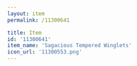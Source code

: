 ```yaml
---
layout: item
permalink: /11300641

title: Item
id: '11300641'
item_name: 'Sagacious Tempered Winglets'
icon_url: '11300553.png'
---
```

